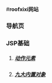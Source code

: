 #**roofxixi网站**

### 导航页

### JSP基础

1. ##### [动作元素](/aircle/jsp/动作元素1)

2. ##### [九大内置对象](/aircle/jsp/九大内置对象2)


​	